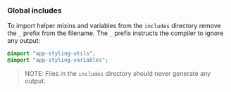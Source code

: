 
### Global includes 

To import helper mixins and variables from the `includes` directory remove
the `_` prefix from the filename. The `_` prefix instructs the compiler to
ignore any output:
```scss
@import "app-styling-utils";
@import "app-styling-variables";
```

> NOTE:  Files in the `includes` directory should never generate any output.
